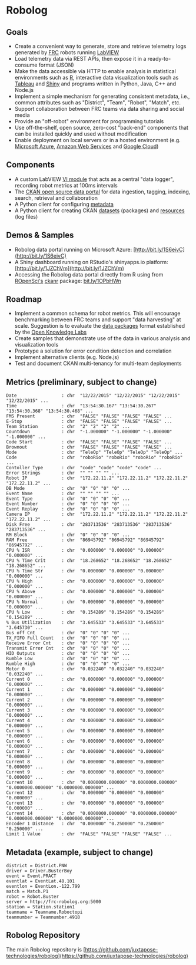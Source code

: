 # Robolog

## Goals
* Create a convenient way to generate, store and retrieve telemetry logs generated by [FRC](http://www.firstinspires.org/robotics/frc) robots running [LabVIEW](http://www.ni.com/labview/)
* Load telemetry data via REST APIs, then expose it in a ready-to-consume format (JSON)
* Make the data accessible via HTTP to enable analysis in statistical environments such as [R](https://www.r-project.org/), interactive data visualization tools such as [Tableau](http://www.tableau.com/first-robotics) and [Shiny](https://www.rstudio.com/products/shiny/shiny-user-showcase/) and programs written in Python, Java, C++ and Node.js
* Implement a simple mechanism for generating consistent metadata, i.e., common attributes such as "District", "Team", "Robot", "Match", etc.
* Support collaboration between FRC teams via data sharing and social media
* Provide an "off-robot" environment for programming tutorials
* Use off-the-shelf, open source, zero-cost "back-end" components that can be installed quickly and used without modification
* Enable deployment on local servers or in a hosted environment (e.g. [Microsoft Azure](https://azure.microsoft.com/), [Amazon Web Services](https://aws.amazon.com/) and [Google Cloud](https://cloud.google.com/))


## Components
* A custom LabVIEW [VI module](http://www.ni.com/pdf/manuals/372668d.pdf) that acts as a central "data logger", recording robot metrics at 100ms intervals
* The [CKAN open source data portal](http://ckan.org/) for data ingestion, tagging, indexing, search, retrieval and collaboration 
* A Python client for configuring [metadata](https://github.com/dhenryopen/FRC-2016/blob/master/Robolog/client/set_robolog_config.py)
* A Python client for creating CKAN [datasets](https://github.com/dhenryopen/FRC-2016/blob/master/Robolog/client/create_robolog_dataset.py) (packages) and [resources](https://github.com/dhenryopen/FRC-2016/blob/master/Robolog/client/create_robolog_resource.py) (log files)

## Demos & Samples
* Robolog data portal running on Microsoft Azure: [http://bit.ly/1S6eivC](http://bit.ly/1S6eivC)
* A Shiny dashboard running on RStudio's shinyapps.io platform: [http://bit.ly/1JZChVm](http://bit.ly/1JZChVm)
* Accessing the Robolog data portal directly from R using from [ROpenSci's](https://ropensci.org/) [ckanr](https://github.com/ropensci/ckanr) package: [bit.ly/1OPbHWn](bit.ly/1OPbHWn)

## Roadmap
* Implement a common schema for robot metrics. This will encourage benchmarking between FRC teams and support "data harvesting" at scale. Suggestion is to evaluate the [data packages](http://dataprotocols.org/tabular-data-package/) format established by the [Open Knowledge Labs](http://okfnlabs.org/)
* Create samples that demonstrate use of the data in various analysis and visualization tools
* Prototype a solution for error condition detection and correlation
* Implement alternative clients (e.g. Node.js) 
* Test and document CKAN multi-tenancy for multi-team deployments

## Metrics (preliminary, subject to change)
    Date                 : chr  "12/22/2015" "12/22/2015" "12/22/2015" "12/22/2015" ...
    Time                 : chr  "13:54:30.167" "13:54:30.267" "13:54:30.368" "13:54:30.468" ...
    FMS Present          : chr  "FALSE" "FALSE" "FALSE" "FALSE" ...
    E-Stop               : chr  "FALSE" "FALSE" "FALSE" "FALSE" ...
    Team Station         : chr  "2" "2" "2" "2" ...
    Countdown            : chr  "-1.000000" "-1.000000" "-1.000000" "-1.000000" ...
    Code Start           : chr  "FALSE" "FALSE" "FALSE" "FALSE" ...
    Brownout             : chr  "FALSE" "FALSE" "FALSE" "FALSE" ...
    Mode                 : chr  "TeleOp" "TeleOp" "TeleOp" "TeleOp" ...
    Code                 : chr  "roboRio" "roboRio" "roboRio" "roboRio" ...
    Contoller Type       : chr  "code" "code" "code" "code" ...
    Error Strings        : chr  "" "" "" "" ...
    Robot IP             : chr  "172.22.11.2" "172.22.11.2" "172.22.11.2" "172.22.11.2" ...
    DB Mode              : chr  "0" "0" "0" "0" ...
    Event Name           : chr  "" "" "" "" ...
    Event Type           : chr  "0" "0" "0" "0" ...
    Event Number         : chr  "0" "0" "0" "0" ...
    Event Replay         : chr  "0" "0" "0" "0" ...
    Camera IP            : chr  "172.22.11.2" "172.22.11.2" "172.22.11.2" "172.22.11.2" ...
    Disk Free            : chr  "283713536" "283713536" "283713536" "283713536" ...
    RM Block             : chr  "0" "0" "0" "0" ...
    RAM Free             : chr  "86945792" "86945792" "86945792" "86945792" ...
    CPU % ISR            : chr  "0.000000" "0.000000" "0.000000" "0.000000" ...
    CPU % Time Crit      : chr  "18.268652" "18.268652" "18.268652" "18.268652" ...
    CPU % Time Str       : chr  "0.000000" "0.000000" "0.000000" "0.000000" ...
    CPU % High           : chr  "0.000000" "0.000000" "0.000000" "0.000000" ...
    CPU % Above          : chr  "0.000000" "0.000000" "0.000000" "0.000000" ...
    CPU % Normal         : chr  "0.000000" "0.000000" "0.000000" "0.000000" ...
    CPU % Low            : chr  "0.154289" "0.154289" "0.154289" "0.154289" ...
    % Bus Utilization    : chr  "3.645533" "3.645533" "3.645533" "3.645730" ...
    Bus off Cnt          : chr  "0" "0" "0" "0" ...
    TX_FIFO Full Count   : chr  "0" "0" "0" "0" ...
    Receive Error Cnt    : chr  "0" "0" "0" "0" ...
    Transmit Error Cnt   : chr  "0" "0" "0" "0" ...
    HID Outputs          : chr  "0" "0" "0" "0" ...
    Rumble Low           : chr  "0" "0" "0" "0" ...
    Rumble High          : chr  "0" "0" "0" "0" ...
    Motor 0              : chr  "0.032240" "0.032240" "0.032240" "0.032240" ...
    Current 0            : chr  "0.000000" "0.000000" "0.000000" "0.000000" ...
    Current 1            : chr  "0.000000" "0.000000" "0.000000" "0.000000" ...
    Current 2            : chr  "0.000000" "0.000000" "0.000000" "0.000000" ...
    Current 3            : chr  "0.000000" "0.000000" "0.000000" "0.000000" ...
    Current 4            : chr  "0.000000" "0.000000" "0.000000" "0.000000" ...
    Current 5            : chr  "0.000000" "0.000000" "0.000000" "0.000000" ...
    Current 6            : chr  "0.000000" "0.000000" "0.000000" "0.000000" ...
    Current 7            : chr  "0.000000" "0.000000" "0.000000" "0.000000" ...
    Current 8            : chr  "0.000000" "0.000000" "0.000000" "0.000000" ...
    Current 9            : chr  "0.000000" "0.000000" "0.000000" "0.000000" ...
    Current 10           : chr  "0.0000000.000000" "0.0000000.000000" "0.0000000.000000" "0.0000000.000000" ...
    Current 12           : chr  "0.000000" "0.000000" "0.000000" "0.000000" ...
    Current 13           : chr  "0.000000" "0.000000" "0.000000" "0.000000" ...
    Current 14           : chr  "0.0000000.000000" "0.0000000.000000" "0.0000000.000000" "0.0000000.000000" ...
    Encoder 1 Distance   : chr  "0.000000" "0.250000" "0.250000" "0.250000" ...
    Limit 1 Value        : chr  "FALSE" "FALSE" "FALSE" "FALSE" ...
## Metadata (example, subject to change)
    district = District.PNW
    driver = Driver.BusterBoy
    event = Event.PRACT
    eventlat = EventLat.48.101
    eventlon = EventLon.-122.799
    match = Match.P1
    robot = Robot.Buster
    server = http://frc-robolog.org:5000
    station = Station.station1
    teamname = Teamname.Roboctopi
    teamnumber = Teamnumber.4918

## Robolog Repository

The main Robolog repository is [https://github.com/juxtapose-technologies/robolog](https://github.com/juxtapose-technologies/robolog)